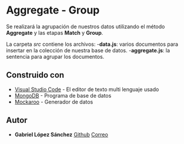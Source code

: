 # Aggregate - Group

Se realizará la agrupación de nuestros datos utilizando el método **Aggregate** y
las etapas **Match** y **Group**.

La carpeta *src* contiene los archivos:
    -**data.js**: varios documentos para insertar en la colección de nuestra base de datos.
    -**aggregate.js**: la sentencia para agrupar los documentos.


## Construido con 

* [Visual Studio Code](https://code.visualstudio.com/) - El editor de texto multi lenguaje usado
* [MongoDB](https://www.mongodb.com/) - Programa de base de datos
* [Mockaroo](https://mockaroo.com/) - Generador de datos


## Autor 

* **Gabriel López Sánchez**
    [Github](https://github.com/lopezsanchezgabriel)
    [Correo](glopezsanchez19@iespuntadelverde.es)
